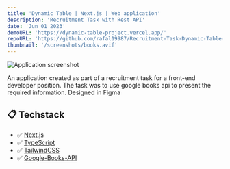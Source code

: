 ```yaml
---
title: 'Dynamic Table | Next.js | Web application'
description: 'Recruitment Task with Rest API'
date: 'Jun 01 2023'
demoURL: 'https://dynamic-table-project.vercel.app/'
repoURL: 'https://github.com/rafal19987/Recruitment-Task-Dynamic-Table-Nextjs-Tailwind-TypeScript'
thumbnail: '/screenshots/books.avif'
---
```


![Application screenshot](/screenshots/books.avif)

An application created as part of a recruitment task for a front-end developer position. The task was to use google books api to present the required information. Designed in Figma

## 📋 Techstack

- ✅ [Next.js](https://nextjs.org/)
- ✅ [TypeScript](https://www.typescriptlang.org/)
- ✅ [TailwindCSS](https://tailwindcss.com/)
- ✅ [Google-Books-API](https://developers.google.com/books)
